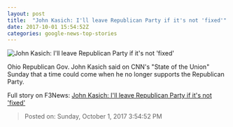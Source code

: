 ```yaml
---
layout: post
title:  "John Kasich: I'll leave Republican Party if it's not 'fixed'"
date: 2017-10-01 15:54:52Z
categories: google-news-top-stories
---
```


![John Kasich: I'll leave Republican Party if it's not 'fixed'](http://i2.cdn.cnn.com/cnnnext/dam/assets/171001100602-john-kasich-10-1-2017-super-tease.jpg)

Ohio Republican Gov. John Kasich said on CNN's "State of the Union" Sunday that a time could come when he no longer supports the Republican Party.


Full story on F3News: [John Kasich: I'll leave Republican Party if it's not 'fixed'](http://www.f3nws.com/n/dhuZsF)

> Posted on: Sunday, October 1, 2017 3:54:52 PM
